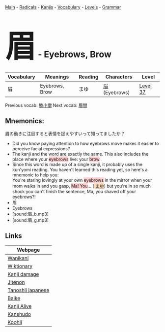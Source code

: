 <style> bigfont {font-size: 100px}</style>
[Main](../README.md) -
[Radicals](../radicals.md) -
[Kanjis](../kanjis.md) -
[Vocabulary](../vocabulary.md) -
[Levels](../levels.md) -
[Grammar](../grammar.md)
# <bigfont> 眉</bigfont> - Eyebrows, Brow 

| Vocabulary | Meanings | Reading | Characters | Level |
| --- | --- | --- | --- | --- |
| 眉 | Eyebrows, Brow | まゆ |  [眉](../kanjis/眉.md) (Eyebrows) | [Level 37](../levels/wk_level37.md) |

Previous vocab: [膝小僧](膝小僧.md) Next vocab: [眉間](眉間.md) 

## Mnemonics:
眉の動きに注目すると表情を捉えやすいって知ってましたか？
* Did you know paying attention to how eyebrows move makes it easier to perceive facial expressions?
* The kanji and the word are exactly the same. This also includes the place where your <span style="background-color:#ffcccb"> eyebrows</span> live: your <span style="background-color:#ffcccb"> brow</span>.
* Since this word is made up of a single kanji, it probably uses the kun'yomi reading. You haven't learned this reading yet, so here's a mnemonic to help you:<br />You're staring lovingly at your own <span style="background-color:#ffcccb"> eyebrows</span> in the mirror when your mom walks in and you gasp, <span style="background-color:#ffcccb"> Ma! You</span>... (<span style="background-color:#fed8b1"> [まゆ](https://jisho.org/search/まゆ)</span>) but you're in so much shock you can't finish the sentence, Ma, you shaved off your eyebrows?!
* 眉
* Eyebrows
* [sound:眉_b.mp3]
* [sound:眉_g.mp3]


## Links 

| Webpage |
| --- |
| [Wanikani          ](https://www.wanikani.com/kanji/眉) |
| [Wiktionary        ](https://en.wiktionary.org/wiki/眉) |
| [Kanji damage      ](http://www.kanjidamage.com/kanji/search?utf8=✓&q=眉) |
| [Jitenon           ](https://jitenon.com/kanji/眉) |
| [Tanoshii japanese ](https://www.tanoshiijapanese.com/dictionary/kanji.cfm?k=眉) |
| [Baike             ](https://baike.baidu.com/item/眉) |
| [Kanji Alive       ](https://app.kanjialive.com/眉) |
| [Kanshudo          ](https://www.kanshudo.com/searchmn?q=眉) |
| [Koohii            ](https://kanji.koohii.com/study/kanji/眉) |

